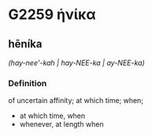 # G2259 ἡνίκα

## hēníka

_(hay-nee'-kah | hay-NEE-ka | ay-NEE-ka)_

### Definition

of uncertain affinity; at which time; when; 

- at which time, when
- whenever, at length when

